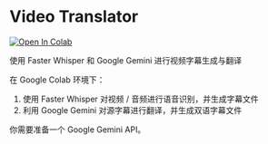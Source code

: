# Video Translator

<a target="_blank" href="https://colab.research.google.com/github/imkasen/video-translator/blob/main/video_translator.ipynb">
  <img src="https://colab.research.google.com/assets/colab-badge.svg" alt="Open In Colab"/>
</a>

使用 Faster Whisper 和 Google Gemini 进行视频字幕生成与翻译

在 Google Colab 环境下：

1. 使用 Faster Whisper 对视频 / 音频进行语音识别，并生成字幕文件
2. 利用 Google Gemini 对源字幕进行翻译，并生成双语字幕文件

你需要准备一个 Google Gemini API。
